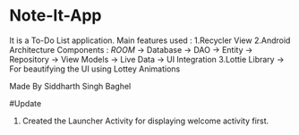 # Note-It-App
It is a To-Do List application.
Main features used :
1.Recycler View
2.Android Architecture Components :
  *ROOM*
  -> Database
  -> DAO
  -> Entity
  -> Repository
  -> View Models
  -> Live Data
  -> UI Integration
3.Lottie Library -> For beautifying the UI using Lottey Animations

Made By Siddharth Singh Baghel

#Update
1. Created the Launcher Activity for displaying welcome activity first.
